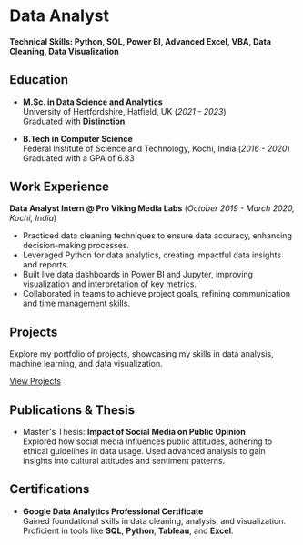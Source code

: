# Data Analyst

#### Technical Skills: Python, SQL, Power BI, Advanced Excel, VBA, Data Cleaning, Data Visualization

## Education
- **M.Sc. in Data Science and Analytics**  
  University of Hertfordshire, Hatfield, UK (_2021 - 2023_)  
  Graduated with **Distinction**

- **B.Tech in Computer Science**  
  Federal Institute of Science and Technology, Kochi, India (_2016 - 2020_)  
  Graduated with a GPA of 6.83

## Work Experience
**Data Analyst Intern @ Pro Viking Media Labs** (_October 2019 - March 2020, Kochi, India_)  
- Practiced data cleaning techniques to ensure data accuracy, enhancing decision-making processes.
- Leveraged Python for data analytics, creating impactful data insights and reports.
- Built live data dashboards in Power BI and Jupyter, improving visualization and interpretation of key metrics.
- Collaborated in teams to achieve project goals, refining communication and time management skills.

## Projects
Explore my portfolio of projects, showcasing my skills in data analysis, machine learning, and data visualization.

[View Projects](projects.md)

## Publications & Thesis
- Master's Thesis: **Impact of Social Media on Public Opinion**  
  Explored how social media influences public attitudes, adhering to ethical guidelines in data usage. Used advanced analysis to gain insights into cultural attitudes and sentiment patterns.

## Certifications
- **Google Data Analytics Professional Certificate**  
  Gained foundational skills in data cleaning, analysis, and visualization. Proficient in tools like **SQL**, **Python**, **Tableau**, and **Excel**.

